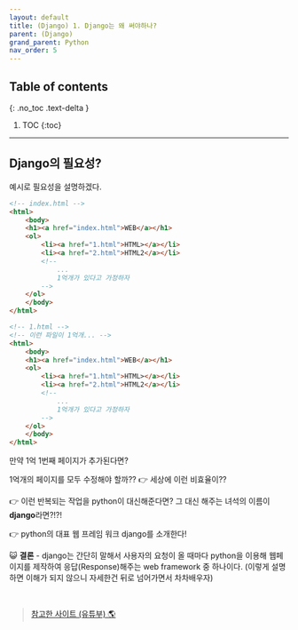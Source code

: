 ```yaml
---
layout: default
title: (Django) 1. Django는 왜 써야하나?
parent: (Django)
grand_parent: Python
nav_order: 5
---
```


## Table of contents
{: .no_toc .text-delta }

1. TOC
{:toc}

---

## Django의 필요성?

예시로 필요성을 설명하겠다.

```html
<!-- index.html -->
<html>
	<body>
	<h1><a href="index.html">WEB</a></h1>
	<ol>
		<li><a href="1.html">HTML></a></li>
		<li><a href="2.html">HTML2</a></li>
        <!-- 
            ...
            1억개가 있다고 가정하자 
        -->
	</ol>
	</body>
</html>
```

```html
<!-- 1.html -->
<!-- 이런 파일이 1억개... -->
<html>
	<body>
	<h1><a href="index.html">WEB</a></h1>
	<ol>
		<li><a href="1.html">HTML></a></li>
		<li><a href="2.html">HTML2</a></li>
        <!-- 
            ...
            1억개가 있다고 가정하자 
        -->
	</ol>
	</body>
</html>
```

만약 1억 1번째 페이지가 추가된다면?

1억개의 페이지를 모두 수정해야 할까?? 👉 세상에 이런 비효율이??

👉 이런 반복되는 작업을 python이 대신해준다면? 그 대신 해주는 녀석의 이름이 **django**라면?!?!

👉 python의 대표 웹 프레임 워크 django를 소개한다!

😺 **결론** - django는 간단히 말해서 사용자의 요청이 올 때마다 python을 이용해 웹페이지를 제작하여 응답(Response)해주는 web framework 중 하나이다.
(이렇게 설명하면 이해가 되지 않으니 자세한건 뒤로 넘어가면서 차차배우자)

<br>

> [참고한 사이트 (유튜부) 🌎](https://www.youtube.com/watch?v=pbKhn2ten9I)